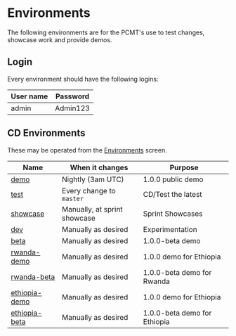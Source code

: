 # Environments

The following environments are for the PCMT's use to test changes, showcase
work and provide demos.

## Login

Every environment should have the following logins:

| User name | Password |
|-----------|----------|
| admin     | Admin123 |

## CD Environments

These may be operated from the [Environments][gitlab-env] screen.

| Name                           | When it changes              | Purpose                      |
|--------------------------------|------------------------------|------------------------------|
| [demo][demo]                   | Nightly (3am UTC)            | 1.0.0 public demo            |
| [test][test]                   | Every change to `master`     | CD/Test the latest           |
| [showcase][show]               | Manually, at sprint showcase | Sprint Showcases             |
| [dev][dev]                     | Manually as desired          | Experimentation              |
| [beta][beta]                   | Manually as desired          | 1.0.0-beta demo              |
| [rwanda-demo][rwanda-demo]     | Manually as desired          | 1.0.0 demo for Ethiopia      |
| [rwanda-beta][rwanda-beta]     | Manually as desired          | 1.0.0-beta demo for Rwanda   |
| [ethiopia-demo][ethiopia-demo] | Manually as desired          | 1.0.0 demo for Ethiopia      |
| [ethiopia-beta][ethiopia-beta] | Manually as desired          | 1.0.0-beta demo for Ethiopia |

[gitlab-env]: https://gitlab.com/pcmt/pcmt/environments
[demo]: https://demo.productcatalog.io
[test]: https://test.pcmt.villagereach.org
[show]: https://showcase.pcmt.villagereach.org
[dev]: http://dev.pcmt.villagereach.org
[beta]: http://beta.pcmt.villagereach.org
[rwanda-demo]: https://rwanda-demo.productcatalog.io
[rwanda-beta]: http://rwanda-beta.pcmt.villagereach.org
[ethiopia-demo]: https://ethiopia-demo.productcatalog.io
[ethiopia-beta]: http://ethiopia-beta.pcmt.villagereach.org